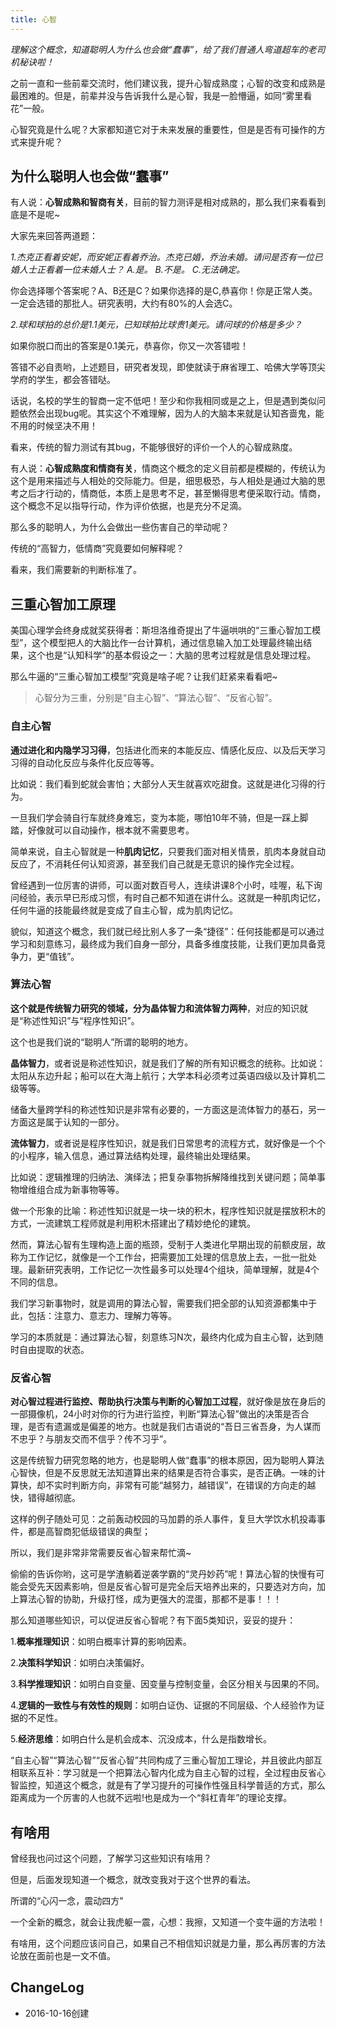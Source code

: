 ```yaml
---
title: 心智
---
```


*理解这个概念，知道聪明人为什么也会做“蠢事”，给了我们普通人弯道超车的老司机秘诀啦！*

之前一直和一些前辈交流时，他们建议我，提升心智成熟度；心智的改变和成熟是最困难的。但是，前辈并没与告诉我什么是心智，我是一脸懵逼，如同“雾里看花”一般。

心智究竟是什么呢？大家都知道它对于未来发展的重要性，但是是否有可操作的方式来提升呢？

## 为什么聪明人也会做“蠢事”

有人说：**心智成熟和智商有关**，目前的智力测评是相对成熟的，那么我们来看看到底是不是呢~

大家先来回答两道题：

*1.杰克正看着安妮，而安妮正看着乔治。杰克已婚，乔治未婚。请问是否有一位已婚人士正看着一位未婚人士？
A.是。
B.不是。
C.无法确定。*

你会选择哪个答案呢？A、B还是C？如果你选择的是C,恭喜你！你是正常人类。一定会选错的那批人。研究表明，大约有80%的人会选C。

*2.球和球拍的总价是1.1美元，已知球拍比球贵1美元。请问球的价格是多少？* 

如果你脱口而出的答案是0.1美元，恭喜你，你又一次答错啦！

答错不必自责哟，上述题目，研究者发现，即使就读于麻省理工、哈佛大学等顶尖学府的学生，都会答错哒。

话说，名校的学生的智商一定不低吧！至少和你我相同或是之上，但是遇到类似问题依然会出现bug呢。其实这个不难理解，因为人的大脑本来就是认知吝啬鬼，能不用的时候坚决不用！

看来，传统的智力测试有其bug，不能够很好的评价一个人的心智成熟度。

有人说：**心智成熟度和情商有关**，情商这个概念的定义目前都是模糊的，传统认为这个是用来描述与人相处的交际能力。但是，细思极恐，与人相处是通过大脑的思考之后才行动的，情商低，本质上是思考不足，甚至懒得思考便采取行动。情商，这个概念不足以指导行动，作为评价依据，也是充分不足滴。

那么多的聪明人，为什么会做出一些伤害自己的举动呢？

传统的“高智力，低情商”究竟要如何解释呢？

看来，我们需要新的判断标准了。

## 三重心智加工原理 

美国心理学会终身成就奖获得者：斯坦洛维奇提出了牛逼哄哄的“三重心智加工模型”，这个模型把人的大脑比作一台计算机，通过信息输入加工处理最终输出结果，这个也是“认知科学”的基本假设之一：大脑的思考过程就是信息处理过程。

那么牛逼的“三重心智加工模型”究竟是啥子呢？让我们赶紧来看看吧~

> 心智分为三重，分别是“自主心智”、“算法心智”、“反省心智”。

### 自主心智

**通过进化和内隐学习习得**，包括进化而来的本能反应、情感化反应、以及后天学习习得的自动化反应与条件化反应等等。

比如说：我们看到蛇就会害怕；大部分人天生就喜欢吃甜食。这就是进化习得的行为。

一旦我们学会骑自行车就终身难忘，变为本能，哪怕10年不骑，但是一踩上脚踏，好像就可以自动操作，根本就不需要思考。

简单来说，自主心智就是一种**肌肉记忆**，只要我们面对相关情景，肌肉本身就自动反应了，不消耗任何认知资源，甚至我们自己就是无意识的操作完全过程。

曾经遇到一位厉害的讲师，可以面对数百号人，连续讲课8个小时，哇喔，私下询问经验，表示早已形成习惯，有时自己都不知道在讲什么。这就是一种肌肉记忆，任何牛逼的技能最终就是变成了自主心智，成为肌肉记忆。

貌似，知道这个概念，我们就已经比别人多了一条“捷径”：任何技能都是可以通过学习和刻意练习，最终成为我们自身一部分，具备多维度技能，让我们更加具备竞争力，更“值钱”。

### 算法心智 

**这个就是传统智力研究的领域，分为晶体智力和流体智力两种**，对应的知识就是“称述性知识”与“程序性知识”。

这个也是我们说的“聪明人”所谓的聪明的地方。

**晶体智力**，或者说是称述性知识，就是我们了解的所有知识概念的统称。比如说：太阳从东边升起；船可以在大海上航行；大学本科必须考过英语四级以及计算机二级等等。

储备大量跨学科的称述性知识是非常有必要的，一方面这是流体智力的基石，另一方面这是属于认知的一部分。

**流体智力**，或者说是程序性知识，就是我们日常思考的流程方式，就好像是一个个的小程序，输入信息，通过算法结构处理，最终输出处理结果。

比如说：逻辑推理的归纳法、演绎法；把复杂事物拆解降维找到关键问题；简单事物增维组合成为新事物等等。

做一个形象的比喻：称述性知识就是一块一块的积木，程序性知识就是摆放积木的方式，一流建筑工程师就是利用积木搭建出了精妙绝伦的建筑。

然而，算法心智有生理构造上面的瓶颈，受制于人类进化早期出现的前额皮层，故称为工作记忆，就像是一个工作台，把需要加工处理的信息放上去，一批一批处理。最新研究表明，工作记忆一次性最多可以处理4个组块，简单理解，就是4个不同的信息。

我们学习新事物时，就是调用的算法心智，需要我们把全部的认知资源都集中于此，包括：注意力、意志力、理解力等等。

学习的本质就是：通过算法心智，刻意练习N次，最终内化成为自主心智，达到随时自由提取的状态。

### 反省心智

**对心智过程进行监控、帮助执行决策与判断的心智加工过程**，就好像是放在身后的一部摄像机，24小时对你的行为进行监控，判断“算法心智”做出的决策是否合理，是否有遗漏或是偏差的地方。也就是我们古语说的“吾日三省吾身，为人谋而不忠乎？与朋友交而不信乎？传不习乎”。

这是传统智力研究忽略的地方，也是聪明人做“蠢事”的根本原因，因为聪明人算法心智快，但是不反思就无法知道算出来的结果是否符合事实，是否正确。一味的计算快，却不实时判断方向，非常有可能“越努力，越错误”，在错误的方向走的越快，错得越彻底。

这样的例子随处可见：之前轰动校园的马加爵的杀人事件，复旦大学饮水机投毒事件，都是高智商犯低级错误的典型；

所以，我们是非常非常需要反省心智来帮忙滴~

偷偷的告诉你哟，这可是学渣躺着逆袭学霸的“灵丹妙药”呢！算法心智的快慢有可能会受先天因素影响，但是反省心智可是完全后天培养出来的，只要选对方向，加上算法心智的协助，升级打怪，成为更强大的混蛋，那都不是事！！！

那么知道哪些知识，可以促进反省心智呢？有下面5类知识，妥妥的提升：

1.**概率推理知识**：如明白概率计算的影响因素。

2.**决策科学知识**：如明白决策偏好。

3.**科学推理知识**：如明白自变量、因变量与控制变量，会区分相关与因果的不同。

4.**逻辑的一致性与有效性的规则**：如明白证伪、证据的不同层级、个人经验作为证据的不足性。

5.**经济思维**：如明白什么是机会成本、沉没成本，什么是指数增长。

“自主心智”“算法心智”“反省心智”共同构成了三重心智加工理论，并且彼此内部互相联系互补：学习就是一个把算法心智内化成为自主心智的过程，全过程由反省心智监控，知道这个概念，就是有了学习提升的可操作性强且科学普适的方式，那么距离成为一个厉害的人也就不远啦!也是成为一个“斜杠青年”的理论支撑。

## 有啥用 

曾经我也问过这个问题，了解学习这些知识有啥用？

但是，后面发现知道一个概念，就改变我对于这个世界的看法。

所谓的“心闪一念，震动四方"

一个全新的概念，就会让我虎躯一震，心想：我擦，又知道一个变牛逼的方法啦！

有啥用，这个问题应该问自己，如果自己不相信知识就是力量，那么再厉害的方法论放在面前也是一文不值。


## ChangeLog
- 2016-10-16创建

